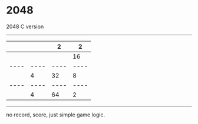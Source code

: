 # 2048
2048 C version

---------------------
|    |    |   2|   2|
|----|----|----|----|
|    |    |    |  16|
|----|----|----|----|
|    |   4|  32|   8|
|----|----|----|----|
|    |   4|  64|   2|
---------------------

no record, score, just simple game logic.
